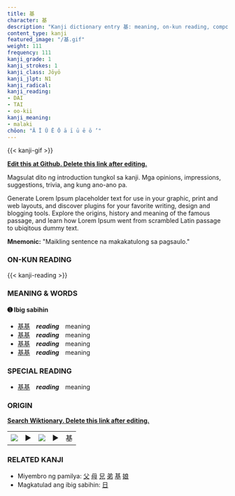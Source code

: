 ```yaml
---
title: 基
character: 基
description: "Kanji dictionary entry 基: meaning, on-kun reading, compounds, origin, related kanji"
content_type: kanji
featured_image: "/基.gif"
weight: 111
frequency: 111
kanji_grade: 1
kanji_strokes: 1
kanji_class: Jōyō
kanji_jlpt: N1
kanji_radical: 
kanji_reading: 
- DAI
- TAI
- oo-kii
kanji_meaning:
- malaki
chōon: "Ā Ī Ū Ē Ō ā ī ū ē ō ’"
---
```

[//]: # (Don't edit the line below. Kanji animated GIF code is automatically generated.)
{{< kanji-gif >}}

[//]: # (Edit below this line.)

**[Edit this at Github. Delete this link after editing.](https://github.com/tim0g/tim/tree/main/content/kanji/基/index.md)**

Magsulat dito ng introduction tungkol sa kanji. Mga opinions, impressions, suggestions, trivia, ang kung ano-ano pa.

Generate Lorem Ipsum placeholder text for use in your graphic, print and web layouts, and discover plugins for your favorite writing, design and blogging tools. Explore the origins, history and meaning of the famous passage, and learn how Lorem Ipsum went from scrambled Latin passage to ubiqitous dummy text.
 
**Mnemonic:** "Maikling sentence na makakatulong sa pagsaulo."

### ON-KUN READING

[//]: # (Don't edit the line below. ON-KUN READING code is automatically generated.)
{{< kanji-reading >}}

### MEANING & WORDS

#### ➊ **Ibig sabihin**
  - [基](../基)[基](../基)　***reading***　meaning
  - [基](../基)[基](../基)　***reading***　meaning
  - [基](../基)[基](../基)　***reading***　meaning
  - [基](../基)[基](../基)　***reading***　meaning

### SPECIAL READING
  - [基](../基)[基](../基)　***reading***　meaning

### ORIGIN

**[Search Wiktionary. Delete this link after editing.](https://wiktionary.org/wiki/基)**
<table class="kanji-table"><tr><td>
<img src="60px-基-bronze.svg.png">
</td><td>▶</td><td>
<img src="60px-基-oracle.svg.png">
</td><td>▶</td>
<td class="kanji-origin">基</td>
</tr></table>

### RELATED KANJI
- Miyembro ng pamilya: [父](../父) [母](../母) [兄](../兄) [弟](../弟) [基](../基) [娘](../娘)
- Magkatulad ang ibig sabihin: [日](../日)
